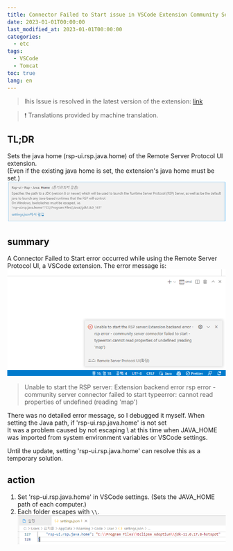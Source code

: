 ```yaml
---
title: Connector Failed to Start issue in VSCode Extension Community Server
date: 2023-01-01T00:00:00
last_modified_at: 2023-01-01T00:00:00
categories:
  - etc
tags:
  - VSCode
  - Tomcat
toc: true  
lang: en
---
```

> Ihis Issue is resolved in the latest version of the extension: [link](https://github.com/redhat-developer/rsp-server-community/issues/152)  

> ❗ Translations provided by machine translation.  

## TL;DR
Sets the java home (rsp-ui.rsp.java.home) of the Remote Server Protocol UI extension.  
(Even if the existing java home is set, the extension's java home must be set.)  
![Setting](../../img/230101_rsp_error_1.png)


## summary
A Connector Failed to Start error occurred while using the Remote Server Protocol UI, a VSCode extension.
The error message is:  
![Error](../../img/230101_rsp_error_2.png)  

> Unable to start the RSP server: Extension backend error
> rsp error - community server connector failed to start
> typeerror: cannot read properties of undefined (reading 'map')  

There was no detailed error message, so I debugged it myself. When setting the Java path, if 'rsp-ui.rsp.java.home' is not set  
It was a problem caused by not escaping \ at this time when JAVA_HOME was imported from system environment variables or VSCode settings.  

Until the update, setting 'rsp-ui.rsp.java.home' can resolve this as a temporary solution.  

## action
1. Set 'rsp-ui.rsp.java.home' in VSCode settings. (Sets the JAVA_HOME path of each computer.)
2. Each folder escapes with `\\`.
![Setting](../../img/230101_rsp_error_3.png)